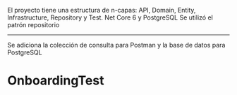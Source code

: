 El proyecto tiene una estructura de n-capas: API, Domain, Entity, Infrastructure, Repository y Test. Net Core 6 y PostgreSQL
Se utilizó el patrón repositorio
_____________________

Se adiciona la colección de consulta para Postman y la base de datos para PostgreSQL

# OnboardingTest
